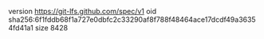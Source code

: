 version https://git-lfs.github.com/spec/v1
oid sha256:6f1fddb68f1a727e0dbfc2c33290af8f788f48464ace17dcdf49a36354fd41a1
size 8428
